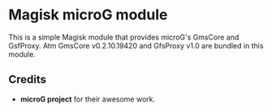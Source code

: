 # Magisk microG module

This is a simple Magisk module that provides microG's GmsCore and GsfProxy.
Atm GmsCore v0.2.10.19420 and GfsProxy v1.0 are bundled in this module.

## Credits

- **microG project** for their awesome work.

